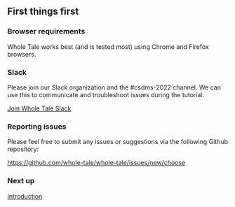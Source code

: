 ## First things first


### Browser requirements

Whole Tale works best (and is tested most) using Chrome and Firefox browsers.

### Slack

Please join our Slack organization and the #csdms-2022 channel. We can use this to communicate and troubleshoot issues during the tutorial.

[Join Whole Tale Slack](https://join.slack.com/t/wholetale/shared_invite/enQtNDM1OTg2ODU5MzUxLWJmZTg2MDQyOGNlYzY0ODZmYmFiN2ExZTI0NmZlMzZiZDFiNjU3MTFiYTZhODQwMDNlNTBjZGZhZWY0ZjFkZTk)

### Reporting issues

Please feel free to submit any issues or suggestions via the following Github repository:

https://github.com/whole-tale/whole-tale/issues/new/choose

### Next up

[Introduction](1-introduction.md)
